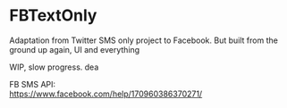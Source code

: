 # FBTextOnly
Adaptation from Twitter SMS only project to Facebook. But built from the ground up again, UI and everything

WIP, slow progress. dea

FB SMS API:
<br/>
https://www.facebook.com/help/170960386370271/

